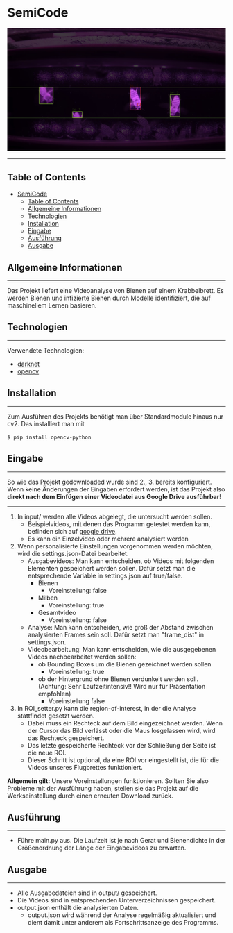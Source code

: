 # SemiCode
![Image text](examples/thumbnail.jpg)
***
## Table of Contents
- [SemiCode](#semicode)
  - [Table of Contents](#table-of-contents)
  - [Allgemeine Informationen](#allgemeine-informationen)
  - [Technologien](#technologien)
  - [Installation](#installation)
  - [Eingabe](#eingabe)
  - [Ausführung](#ausführung)
  - [Ausgabe](#ausgabe)
  
## Allgemeine Informationen
***
Das Projekt liefert eine Videoanalyse von Bienen auf einem Krabbelbrett. Es werden Bienen und infizierte Bienen durch Modelle identifiziert, die auf maschinellem Lernen basieren.

## Technologien
***
Verwendete Technologien:
* [darknet](https://github.com/roboflow-ai/darknet.git)
* [opencv](https://github.com/opencv/opencv)

## Installation
***
Zum Ausführen des Projekts benötigt man über Standardmodule hinaus nur cv2. Das installiert man mit
```
$ pip install opencv-python
```

## Eingabe
***
So wie das Projekt gedownloaded wurde sind 2., 3. bereits konfiguriert. Wenn keine Änderungen der Eingaben erfordert werden, ist das Projekt also **direkt nach dem Einfügen einer Videodatei aus Google Drive ausführbar**!
***

1. In input/ werden alle Videos abgelegt, die untersucht werden sollen.
    - Beispielvideos, mit denen das Programm getestet werden kann, befinden sich auf [google drive](https://drive.google.com/drive/folders/1xZkujHMU9dHnHmXGMgr4tgWBQ33h9in5?usp=sharing).
    - Es kann ein Einzelvideo oder mehrere analysiert werden
2. Wenn personalisierte Einstellungen vorgenommen werden möchten, wird die settings.json-Datei bearbeitet.
    - Ausgabevideos: Man kann entscheiden, ob Videos mit folgenden Elementen gespeichert werden sollen. Dafür setzt man die entsprechende Variable in settings.json auf true/false.
      - Bienen
        - Voreinstellung: false
      - Milben
        - Voreinstellung: true
      - Gesamtvideo
        - Voreinstellung: false
    - Analyse: Man kann entscheiden, wie groß der Abstand zwischen analysierten Frames sein soll. Dafür setzt man "frame_dist" in settings.json.
    - Videobearbeitung: Man kann entscheiden, wie die ausgegebenen Videos nachbearbeitet werden sollen:
      - ob Bounding Boxes um die Bienen gezeichnet werden sollen
        - Voreinstellung: true
      - ob der Hintergrund ohne Bienen verdunkelt werden soll. (Achtung: Sehr Laufzeitintensiv!! Wird nur für Präsentation empfohlen)
        - Voreinstellung false
3. In ROI_setter.py kann die region-of-interest, in der die Analyse stattfindet gesetzt werden. 
    - Dabei muss ein Rechteck auf dem Bild eingezeichnet werden. Wenn der Cursor das Bild verlässt oder die Maus losgelassen wird, wird das Rechteck gespeichert.
    - Das letzte gespeicherte Rechteck vor der Schließung der Seite ist die neue ROI.
    - Dieser Schritt ist optional, da eine ROI vor eingestellt ist, die für die Videos unseres Flugbrettes funktioniert.



**Allgemein gilt:** Unsere Voreinstellungen funktionieren. Sollten Sie also Probleme mit der Ausführung haben, stellen sie das Projekt auf die Werkseinstellung durch einen erneuten Download zurück.

    
## Ausführung
***
- Führe main.py aus. Die Laufzeit ist je nach Gerat und Bienendichte in der Größenordnung der Länge der Eingabevideos zu erwarten.

## Ausgabe
***
- Alle Ausgabedateien sind in output/ gespeichert.
- Die Videos sind in entsprechenden Unterverzeichnissen gespeichert.
- output.json enthält die analysierten Daten.
  - output.json wird während der Analyse regelmäßig aktualisiert und dient damit unter anderem als Fortschrittsanzeige des Programms.